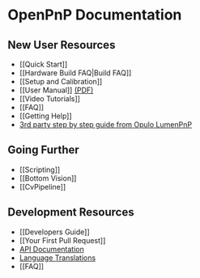 # OpenPnP Documentation

## New User Resources
* [[Quick Start]]
* [[Hardware Build FAQ|Build FAQ]]
* [[Setup and Calibration]]
* [[User Manual]] [(PDF)](https://github.com/openpnp/openpnp/files/2226367/OpenPnP.-.User.Manual.pdf)
* [[Video Tutorials]]
* [[FAQ]]
* [[Getting Help]]
* [3rd party step by step guide from Opulo LumenPnP](https://docs.opulo.io/openpnp/)

## Going Further
* [[Scripting]]
* [[Bottom Vision]]
* [[CvPipeline]]

## Development Resources
* [[Developers Guide]]
* [[Your First Pull Request]]
* [API Documentation](http://openpnp.org/api)
* [Language Translations](https://github.com/openpnp/openpnp/blob/develop/TRANSLATIONS.md)
* [[FAQ]]
